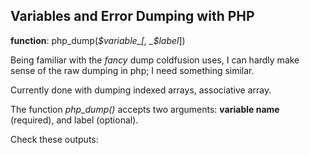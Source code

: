 ## Variables and Error Dumping with PHP

**function**: php_dump(_$variable_[, _$label_])

Being familiar with the _fancy_ dump coldfusion uses, I can hardly make sense of the raw dumping in php; I need something similar.

Currently done with dumping indexed arrays, associative array.

The function _php_dump()_ accepts two arguments: **variable name** (required), and label (optional).

Check these outputs:
